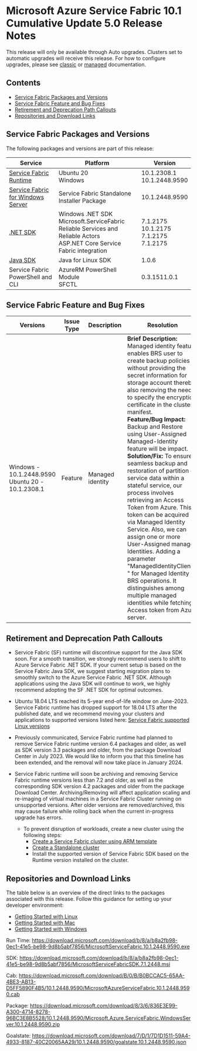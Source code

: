 # Microsoft Azure Service Fabric 10.1 Cumulative Update 5.0 Release Notes

This release will only be available through Auto upgrades. Clusters set to automatic upgrades will receive this release. For how to configure upgrades, please see [classic](https://docs.microsoft.com/en-us/azure/service-fabric/service-fabric-cluster-upgrade) or [managed](https://docs.microsoft.com/en-us/azure/service-fabric/how-to-managed-cluster-configuration) documentation.

## Contents
* [Service Fabric Packages and Versions](#service-fabric-packages-and-versions)
* [Service Fabric Feature and Bug Fixes](#service-fabric-feature-and-bug-fixes)
* [Retirement and Deprecation Path Callouts](#retirement-and-deprecation-path-callouts)
* [Repositories and Download Links](#repositories-and-download-links)

## Service Fabric Packages and Versions

The following packages and versions are part of this release:

| **Service** | **Platform** | **Version** |
|---|---|---|
| [Service Fabric Runtime](https://download.microsoft.com/download/b/8/a/b8a2fb98-0ec1-41e5-be98-9d8b5abf7856/MicrosoftServiceFabric.10.1.2448.9590.exe) | Ubuntu 20 <br> Windows | 10.1.2308.1 <br> 10.1.2448.9590 |
| [Service Fabric for Windows Server](https://download.microsoft.com/download/8/3/6/836E3E99-A300-4714-8278-96BC3E8B5528/10.1.2448.9590/Microsoft.Azure.ServiceFabric.WindowsServer.10.1.2448.9590.zip) | Service Fabric Standalone Installer Package | 10.1.2448.9590 |
| [.NET SDK](https://download.microsoft.com/download/b/8/a/b8a2fb98-0ec1-41e5-be98-9d8b5abf7856/MicrosoftServiceFabricSDK.7.1.2448.msi) | Windows .NET SDK <br> Microsoft.ServiceFabric <br> Reliable Services and Reliable Actors <br> ASP.NET Core Service Fabric integration | 7.1.2175 <br> 10.1.2175 <br> 7.1.2175 <br> 7.1.2175 |
| [Java SDK](https://download.microsoft.com/download/b/8/a/b8a2fb98-0ec1-41e5-be98-9d8b5abf7856/MicrosoftServiceFabricSDK.7.1.2448.msi) | Java for Linux SDK | 1.0.6 |
| Service Fabric PowerShell and CLI | AzureRM PowerShell Module<br>SFCTL | 0.3.1511.0.1 |

## Service Fabric Feature and Bug Fixes

| **Versions** | **Issue Type** | **Description** | **Resolution** |
|---|---|---|---|
| Windows - <br> 10.1.2448.9590 <br> Ubuntu 20 - <br> 10.1.2308.1 | Feature | Managed identity | **Brief Description:** Managed identity feature enables BRS user to create backup policies without providing the secret information for storage account thereby also removing the need to specify the encryption certificate in the cluster manifest. <br> **Feature/Bug Impact:** Backup and Restore using User-Assigned Managed-Identity feature will be impact. <br> **Solution/Fix:** To ensure seamless backup and restoration of partition or service data within a stateful service, our process involves retrieving an Access Token from Azure. This token can be acquired via Managed Identity Service. Also, we can assign one or more User-Assigned managed Identities. Adding a parameter "ManagedIdentityClientId " for Managed Identity in BRS operations. It distinguishes among multiple managed identities while fetching Access token from Azure server. |

## Retirement and Deprecation Path Callouts

* Service Fabric (SF) runtime will discontinue support for the Java SDK soon. For a smooth transition, we strongly recommend users to shift to Azure Service Fabric .NET SDK. If your current setup is based on the Service Fabric Java SDK, we suggest starting migration plans to smoothly switch to the Azure Service Fabric .NET SDK. Although applications using the Java SDK will continue to work, we highly recommend adopting the SF .NET SDK for optimal outcomes.

* Ubuntu 18.04 LTS reached its 5-year end-of-life window on June-2023. Service Fabric runtime has dropped support for 18.04 LTS after the published date, and we recommend moving your clusters and applications to supported versions listed here: [Service Fabric supported Linux versions](/azure/service-fabric/service-fabric-versions)

* Previously communicated, Service Fabric runtime had planned to remove Service Fabric runtime version 6.4 packages and older, as well as SDK version 3.3 packages and older, from the package Download Center in July 2023. We would like to inform you that this timeline has been extended, and the removal will now take place in January 2024.

* Service Fabric runtime will soon be archiving and removing Service Fabric runtime versions less than 7.2 and older, as well as the corresponding SDK version 4.2 packages and older from the package Download Center. Archiving/Removing will affect application scaling and re-imaging of virtual machines in a Service Fabric Cluster running on unsupported versions. After older versions are removed/archived, this may cause failure while rolling back when the current in-progress upgrade has errors.
  * To prevent disruption of workloads, create a new cluster using the following steps:
    * [Create a Service Fabric cluster using ARM template](/azure/service-fabric/quickstart-cluster-template)
    * [Create a Standalone cluster](/azure/service-fabric/service-fabric-cluster-creation-for-windows-server)
    * Install the supported version of Service Fabric SDK based on the Runtime version installed on the cluster.

## Repositories and Download Links
The table below is an overview of the direct links to the packages associated with this release. 
Follow this guidance for setting up your developer environment: 
* [Getting Started with Linux](https://docs.microsoft.com/azure/service-fabric/service-fabric-get-started-linux)
* [Getting Started with Mac](https://docs.microsoft.com/azure/service-fabric/service-fabric-get-started-mac)
* [Getting Started with Windows](https://docs.microsoft.com/azure/service-fabric/service-fabric-get-started)

Run Time:
https://download.microsoft.com/download/b/8/a/b8a2fb98-0ec1-41e5-be98-9d8b5abf7856/MicrosoftServiceFabric.10.1.2448.9590.exe
 
SDK:
https://download.microsoft.com/download/b/8/a/b8a2fb98-0ec1-41e5-be98-9d8b5abf7856/MicrosoftServiceFabricSDK.7.1.2448.msi
 
Cab:
https://download.microsoft.com/download/B/0/B/B0BCCAC5-65AA-4BE3-AB13-D5FF5890F4B5/10.1.2448.9590/MicrosoftAzureServiceFabric.10.1.2448.9590.cab
 
Package:
https://download.microsoft.com/download/8/3/6/836E3E99-A300-4714-8278-96BC3E8B5528/10.1.2448.9590/Microsoft.Azure.ServiceFabric.WindowsServer.10.1.2448.9590.zip
 
Goalstate:
https://download.microsoft.com/download/7/D/1/7D1D1511-59A4-4933-8187-40C20065AA29/10.1.2448.9590/goalstate.10.1.2448.9590.json